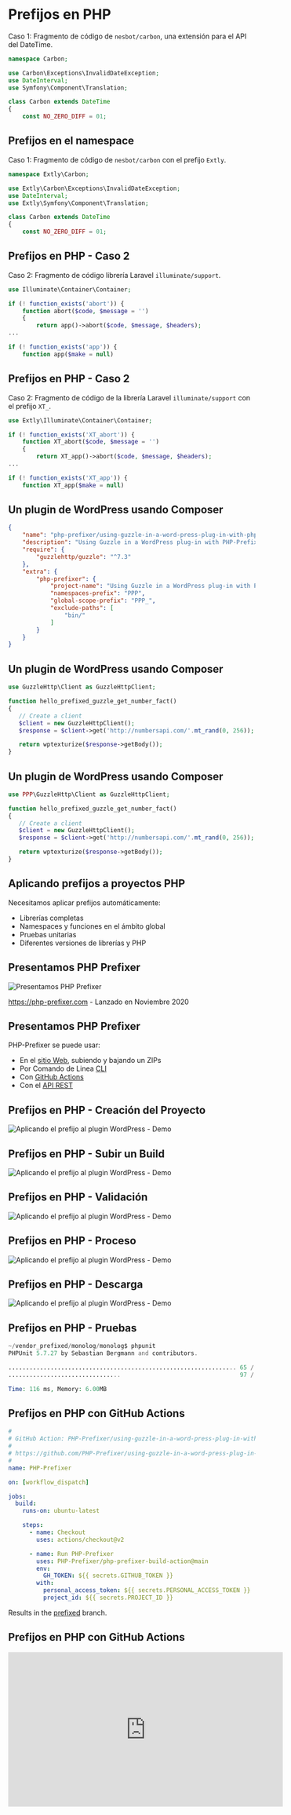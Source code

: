# Prefijos en PHP <!-- .slide: class="p-small" -->

Caso 1: Fragmento de código de `nesbot/carbon`, una extensión para el API del DateTime.

```php [1-5]
namespace Carbon;

use Carbon\Exceptions\InvalidDateException;
use DateInterval;
use Symfony\Component\Translation;

class Carbon extends DateTime
{
    const NO_ZERO_DIFF = 01;
```


## Prefijos en el namespace<!-- .slide: class="p-small" -->

Caso 1: Fragmento de código de `nesbot/carbon` con el prefijo `Extly`.

```php [1-5]
namespace Extly\Carbon;

use Extly\Carbon\Exceptions\InvalidDateException;
use DateInterval;
use Extly\Symfony\Component\Translation;

class Carbon extends DateTime
{
    const NO_ZERO_DIFF = 01;
```


## Prefijos en PHP - Caso 2<!-- .slide: class="p-small" -->

Caso 2: Fragmento de código librería Laravel `illuminate/support`.

```php [3-4|9-10]
use Illuminate\Container\Container;

if (! function_exists('abort')) {
    function abort($code, $message = '')
    {
        return app()->abort($code, $message, $headers);
...

if (! function_exists('app')) {
    function app($make = null)
```


## Prefijos en PHP - Caso 2 <!-- .slide: class="p-small" -->

Caso 2: Fragmento de código de la librería Laravel `illuminate/support` con el prefijo `XT_`.

```php [3-4|9-10]
use Extly\Illuminate\Container\Container;

if (! function_exists('XT_abort')) {
    function XT_abort($code, $message = '')
    {
        return XT_app()->abort($code, $message, $headers);
...

if (! function_exists('XT_app')) {
    function XT_app($make = null)
```


## Un plugin de WordPress usando Composer

```json [8-11]
{
    "name": "php-prefixer/using-guzzle-in-a-word-press-plug-in-with-php-prefixer",
    "description": "Using Guzzle in a WordPress plug-in with PHP-Prefixer. A plugin to showcase the PHP-Prefixer service. Install any library freely. PHP-Prefixer will manage your namespaces.",
    "require": {
        "guzzlehttp/guzzle": "^7.3"
    },
    "extra": {
        "php-prefixer": {
            "project-name": "Using Guzzle in a WordPress plug-in with PHP-Prefixer",
            "namespaces-prefix": "PPP",
            "global-scope-prefix": "PPP_",
            "exclude-paths": [
                "bin/"
            ]
        }
    }
}
```


## Un plugin de WordPress usando Composer

```php [1]
use GuzzleHttp\Client as GuzzleHttpClient;

function hello_prefixed_guzzle_get_number_fact()
{
   // Create a client
   $client = new GuzzleHttpClient();
   $response = $client->get('http://numbersapi.com/'.mt_rand(0, 256));

   return wptexturize($response->getBody());
}
```


## Un plugin de WordPress usando Composer

```php [1]
use PPP\GuzzleHttp\Client as GuzzleHttpClient;

function hello_prefixed_guzzle_get_number_fact()
{
   // Create a client
   $client = new GuzzleHttpClient();
   $response = $client->get('http://numbersapi.com/'.mt_rand(0, 256));

   return wptexturize($response->getBody());
}
```


## Aplicando prefijos a proyectos PHP <!-- .slide: class="list-small" -->

Necesitamos aplicar prefijos automáticamente:

- Librerías completas
- Namespaces y funciones en el ámbito global
- Pruebas unitarias
- Diferentes versiones de librerías y PHP


## Presentamos PHP Prefixer <!-- .slide: class="p-small" -->

![Presentamos PHP Prefixer](images/30-prefixing-php/php-prefixer.png)<!-- .element: class="w-80" style="border-radius: .25rem; border-width: 1px; border-color: #aaa; border-style: solid;" -->

https://php-prefixer.com - Lanzado en Noviembre 2020


## Presentamos PHP Prefixer <!-- .slide: data-background-repeat="no-repeat" data-background-image="images/05-about-me/PHP-Prefixer.svg" data-background-size="8% auto" data-background-position="90% 10%" class="list-small" -->

PHP-Prefixer se puede usar:

- En el [sitio Web](https://php-prefixer.com), subiendo y bajando un ZIPs
- Por Comando de Linea [CLI](https://php-prefixer.com/docs/command-line/)
- Con [GitHub Actions](https://php-prefixer.com/docs/command-line/)
- Con el [API REST](https://php-prefixer.com/docs/command-line/)


## Prefijos en PHP - Creación del Proyecto

![Aplicando el prefijo al plugin WordPress - Demo](images/30-prefixing-php/php-prefixer.com_service_resources_projects-01.png)<!-- .element: style="heigth: 80%" -->


## Prefijos en PHP - Subir un Build <!-- .slide: data-visibility="hidden" -->

![Aplicando el prefijo al plugin WordPress - Demo](images/30-prefixing-php/php-prefixer.com_service_resources_projects-02.png)<!-- .element: style="heigth: 80%" -->


## Prefijos en PHP - Validación <!-- .slide: data-visibility="hidden" -->

![Aplicando el prefijo al plugin WordPress - Demo](images/30-prefixing-php/php-prefixer.com_service_resources_projects-03.png)<!-- .element: style="heigth: 80%" -->


## Prefijos en PHP - Proceso <!-- .slide: data-visibility="hidden" -->

![Aplicando el prefijo al plugin WordPress - Demo](images/30-prefixing-php/php-prefixer.com_service_resources_projects-04.png)<!-- .element: style="heigth: 80%" -->


## Prefijos en PHP - Descarga

![Aplicando el prefijo al plugin WordPress - Demo](images/30-prefixing-php/php-prefixer.com_service_resources_projects-05.png)<!-- .element: style="heigth: 80%" -->


## Prefijos en PHP - Pruebas

```php
~/vendor_prefixed/monolog/monolog$ phpunit
PHPUnit 5.7.27 by Sebastian Bergmann and contributors.

................................................................. 65 / 97 ( 67%)
................................                                  97 / 97 (100%)

Time: 116 ms, Memory: 6.00MB
```

## Prefijos en PHP con GitHub Actions

```yml
#
# GitHub Action: PHP-Prefixer/using-guzzle-in-a-word-press-plug-in-with-php-prefixer
#
# https://github.com/PHP-Prefixer/using-guzzle-in-a-word-press-plug-in-with-php-prefixer/blob/main/.github/workflows/prefix.yml
#
name: PHP-Prefixer

on: [workflow_dispatch]

jobs:
  build:
    runs-on: ubuntu-latest

    steps:
      - name: Checkout
        uses: actions/checkout@v2

      - name: Run PHP-Prefixer
        uses: PHP-Prefixer/php-prefixer-build-action@main
        env:
          GH_TOKEN: ${{ secrets.GITHUB_TOKEN }}
        with:
          personal_access_token: ${{ secrets.PERSONAL_ACCESS_TOKEN }}
          project_id: ${{ secrets.PROJECT_ID }}
```

Results in the [prefixed](https://github.com/PHP-Prefixer/using-guzzle-in-a-word-press-plug-in-with-php-prefixer/tree/prefixed) branch.


## Prefijos en PHP con GitHub Actions

<iframe width="560" height="315" src="https://www.youtube.com/embed/7fq6YM_cyx8" title="YouTube video player" frameborder="0" allow="accelerometer; autoplay; clipboard-write; encrypted-media; gyroscope; picture-in-picture" allowfullscreen></iframe>